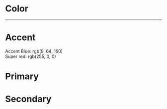 
# Color

---

# Accent

  
Accent Blue: rgb(9, 64, 160)  
Super red: rgb(255, 0, 0)  


# Primary

# Secondary